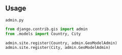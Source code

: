 ##  Usage

`admin.py`

```Python
from django.contrib.gis import admin
from .models import Country, City

admin.site.register(Country, admin.GeoModelAdmin)
admin.site.register(City, admin.GeoModelAdmin)
```
